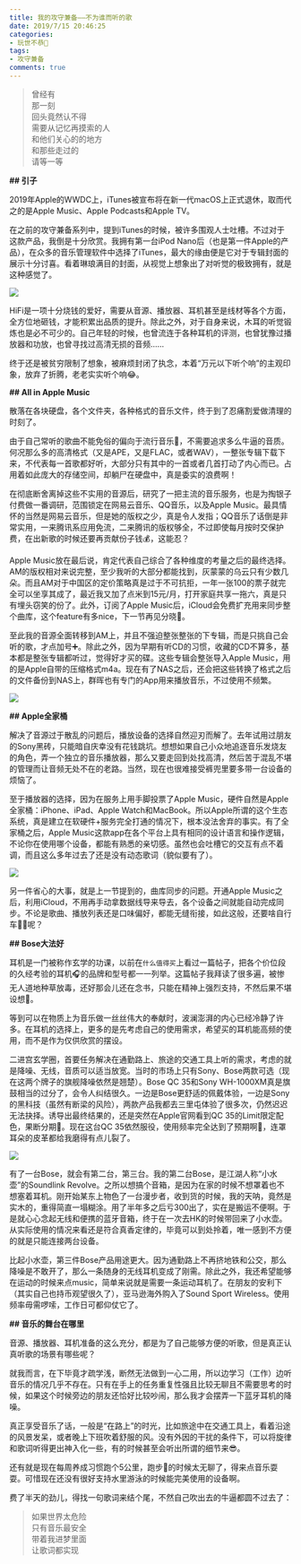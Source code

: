 ```yaml
---
title: 我的攻守兼备——不为谁而听的歌
date: 2019/7/15 20:46:25
categories:
- 玩世不恭🎻
tags:
- 攻守兼备
comments: true
---
```


> 曾经有  
> 那一刻  
> 回头竟然认不得  
> 需要从记忆再摸索的人  
> 和他们关心的的地方  
> 和那些走过的  
> 请等一等  

**## 引子**

2019年Apple的WWDC上，iTunes被宣布将在新一代macOS上正式退休，取而代之的是Apple Music、Apple Podcasts和Apple TV。

在之前的攻守兼备系列中，提到iTunes的时候，被许多围观人士吐槽。不过对于这款产品，我倒是十分欣赏。我拥有第一台iPod Nano后（也是第一件Apple的产品），在众多的音乐管理软件中选择了iTunes，最大的缘由便是它对于专辑封面的展示十分讨喜。看着琳琅满目的封面，从视觉上想象出了对听觉的极致拥有，就是这种感觉了。

![](~https://raw.githubusercontent.com/xwhfcenter/picture_bed/master/iTunes.jpg~)

HiFi是一项十分烧钱的爱好，需要从音源、播放器、耳机甚至是线材等各个方面，全方位地砸钱，才能积累出品质的提升。除此之外，对于自身来说，木耳的听觉锻炼也是必不可少的。自己年轻的时候，也曾流连于各种耳机的评测，也曾犹豫过播放器和功放，也曾寻找过高清无损的音频……

终于还是被贫穷限制了想象，被麻烦封闭了执念，本着“万元以下听个响”的主观印象，放弃了折腾，老老实实听个响😂。

**## All in Apple Music**

散落在各块硬盘，各个文件夹，各种格式的音乐文件，终于到了忍痛割爱做清理的时刻了。

由于自己常听的歌曲不能免俗的偏向于流行音乐🎸，不需要追求多么牛逼的音质。何况那么多的高清格式（又是APE，又是FLAC，或者WAV），一整张专辑下载下来，不代表每一首歌都好听，大部分只有其中的一首或者几首打动了内心而已。占用着如此庞大的存储空间，却躺尸在硬盘中，真是委实的浪费啊！

在彻底断舍离掉这些不实用的音源后，研究了一把主流的音乐服务，也是为掏银子付费做一番调研，范围锁定在网易云音乐、QQ音乐，以及Apple Music。最具情怀的当然是网易云音乐，但是她的版权之少，真是令人发指；QQ音乐了话倒是非常实用，一来腾讯系应用免流，二来腾讯的版权够全，不过即使每月按时交保护费，在出新歌的时候还要再贡献份子钱💰，这能忍？

Apple Music放在最后说，肯定代表自己综合了各种维度的考量之后的最终选择。AM的版权相对来说完整，至少我听的大部分都能找到，灰蒙蒙的乌云只有少数几朵。而且AM对于中国区的定价策略真是过于不可抗拒，一年一张100的票子就完全可以坐享其成了，最近我又加了点米到15元/月，打开家庭共享一拖六，真是只有埋头窃笑的份了。此外，订阅了Apple Music后，iCloud会免费扩充用来同步整个曲库，这个feature有多nice，下一节再见分晓🤑。

至此我的音源全面转移到AM上，并且不强迫整张整张的下专辑，而是只挑自己会听的歌，才点加号➕。除此之外，因为早期有听CD的习惯，收藏的CD不算多，基本都是整张专辑都听过，觉得好才买的碟。这些专辑会整张导入Apple Music，用的是Apple自带的压缩格式m4a。现在有了NAS之后，还会把这些转换了格式之后的文件备份到NAS上，群晖也有专门的App用来播放音乐，不过使用不频繁。

![](~https://raw.githubusercontent.com/xwhfcenter/picture_bed/master/CD_2.JPG~)

**## Apple全家桶**

解决了音源过于散乱的问题后，播放设备的选择自然迎刃而解了。去年试用过朋友的Sony黑砖，只能暗自庆幸没有花钱跳坑。想想如果自己小众地追逐音乐发烧友的角色，弄一个独立的音乐播放器，那么又要走回到处找高清，然后苦于混乱不堪的管理而让音频无处不在的老路。当然，现在也很难接受裤兜里要多带一台设备的烦恼了。

至于播放器的选择，因为在服务上用手脚投票了Apple Music，硬件自然是Apple全家桶：iPhone、iPad、Apple Watch和MacBook。所以Apple所谓的这个生态系统，真是建立在软硬件+服务完全打通的情况下，根本没法舍弃的事实。有了全家桶之后，Apple Music这款app在各个平台上具有相同的设计语言和操作逻辑，不论你在使用哪个设备，都能有熟悉的亲切感。虽然也会吐槽它的交互有点不着调，而且这么多年过去了还是没有动态歌词（貌似要有了）。

![](~https://raw.githubusercontent.com/xwhfcenter/picture_bed/master/Apple_Music.jpg~)

另一件省心的大事，就是上一节提到的，曲库同步的问题。开通Apple Music之后，利用iCloud，不用再手动拿数据线导来导去，各个设备之间就能自动完成同步。不论是歌曲、播放列表还是口味偏好，都能无缝衔接，如此这般，还要啥自行车🚴‍♀️呢？

**## Bose大法好**

耳机是一门被称作玄学的功课，以前在`什么值得买`上看过一篇帖子，把各个价位段的久经考验的耳机🎧的品牌和型号都一一列举。这篇帖子我拜读了很多遍，被惨无人道地种草放毒，还好那会儿还在念书，只能在精神上强烈支持，不然后果不堪设想🙈。

等到可以在物质上为音乐做一丝丝伟大的奉献时，波澜澎湃的内心已经冷静了许多。在耳机的选择上，更多的是先考虑自己的使用需求，希望买的耳机能高频的使用，而不是作为仅供欣赏的摆设。

二进宫玄学圈，首要任务解决在通勤路上、旅途的交通工具上听的需求，考虑的就是降噪、无线，音质可以适当放宽。当时的市场上只有Sony、Bose两款可选（现在这两个牌子的旗舰降噪依然是翘楚）。Bose QC 35和Sony WH-1000XM真是旗鼓相当的过分了，会令人纠结很久。一边是Bose更舒适的佩戴体验，一边是Sony的黑科技（虽然有断梁的风险），两款产品我都去三里屯体验了很多次，仍然迟迟无法抉择。诱导出最终结果的，还是突然在Apple官网看到QC 35的Limit限定配色，果断分期🤣。现在这台QC 35依然服役，使用频率完全达到了预期啊🥳，连罩耳朵的皮革都给我磨得有点儿裂了。

![](~https://raw.githubusercontent.com/xwhfcenter/picture_bed/master/Bose_QC35.jpg~)

有了一台Bose，就会有第二台，第三台。我的第二台Bose，是江湖人称“小水壶”的Soundlink Revolve。之所以想搞个音箱，是因为在家的时候不想罩着也不想塞着耳机。刚开始某东上物色了一台漫步者，收到货的时候，我的天呐，竟然是实木的，重得简直一塌糊涂。用了半年多之后亏300出了，实在是搬运不便啊。于是就心心念起无线和便携的蓝牙音箱，终于在一次去HK的时候带回来了小水壶。从实际使用的情况来看还是符合真香定律的，毕竟可以到处拎着，唯一感到不方便的就是只能连接两台设备。

比起小水壶，第三件Bose产品用途更大。因为通勤路上不再挤地铁和公交，那么降噪是不敢开了，那么一条随身的无线耳机变成了刚需。除此之外，我还希望能够在运动的时候来点music，简单来说就是需要一条运动耳机了。在朋友的安利下（其实自己也持币观望很久了），亚马逊海外购入了Sound Sport Wireless。使用频率毋需啰嗦，工作日可都仰仗它了。

**## 音乐的舞台在哪里**

音源、播放器、耳机准备的这么充分，都是为了自己能够方便的听歌，但是真正认真听歌的场景有哪些呢？

就我而言，在下毕竟才疏学浅，断然无法做到一心二用，所以边学习（工作）边听音乐的情况几乎不存在。只有在手上的任务重复性强且比较无聊且不需要思考的时候，如果这个时候旁边的朋友还恰好比较吵闹，那么我才会摆弄一下蓝牙耳机的降噪。

真正享受音乐了话，一般是“在路上”的时光，比如旅途中在交通工具上，看着沿途的风景发呆，或者晚上下班吹着舒服的风。没有外因的干扰的条件下，可以将旋律和歌词听得更出神入化一些，有的时候甚至会听出所谓的细节来😎。

还有就是现在每周养成习惯跑个5公里，跑步🏃的时候太无聊了，得来点音乐耍耍。可惜现在还没有很好支持水里游泳的时候能完美使用的设备啊。

费了半天的劲儿，得找一句歌词来结个尾，不然自己吹出去的牛逼都圆不过去了：

> 如果世界太危险  
> 只有音乐最安全  
> 带着我进梦里面  
> 让歌词都实现  

